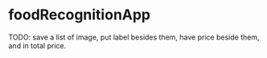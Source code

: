 # foodRecognitionApp


TODO: save a list of image, put label besides them, have price beside them, and in total price.
